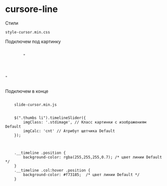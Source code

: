 # cursore-line
Стили
<pre><code>style-cursor.min.css</code></pre>



Подключем под картинку
<pre>
    <code>
        "<div class='__timeline'>
            <div class='__timecodes'></div>
         </div>"
    </code>
</pre>



Подключем в конце


<pre><code>
    slide-cursor.min.js


    $(".thumbs li").timelineSlider({
        imgClass: '.stdimage', // Класс картинки с изображениям Default
        imgCalc: 'cnt' // Атрибут щетчика Default
    });



    .__timeline .position {
        background-color: rgba(255,255,255,0.7); /* цвет линии Default */
    }
    .__timeline .col:hover .position {
        background-color: #f73185;  /* цвет линии Default */
    }

</code></pre>

